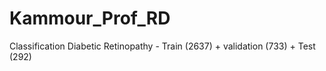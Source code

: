 # Kammour_Prof_RD
Classification Diabetic Retinopathy - Train (2637) +  validation (733) +  Test  (292) 
